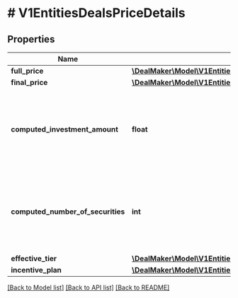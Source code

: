 # # V1EntitiesDealsPriceDetails

## Properties

Name | Type | Description | Notes
------------ | ------------- | ------------- | -------------
**full_price** | [**\DealMaker\Model\V1EntitiesMoneyEntity**](V1EntitiesMoneyEntity.md) |  | [optional]
**final_price** | [**\DealMaker\Model\V1EntitiesMoneyEntity**](V1EntitiesMoneyEntity.md) |  | [optional]
**computed_investment_amount** | **float** | The computed valid investment amount based on a given investment amount. | [optional]
**computed_number_of_securities** | **int** | The computed number of securities that can be purchased with a given investment amount. | [optional]
**effective_tier** | [**\DealMaker\Model\V1EntitiesDealsIncentivePlansIncentiveTier**](V1EntitiesDealsIncentivePlansIncentiveTier.md) |  | [optional]
**incentive_plan** | [**\DealMaker\Model\V1EntitiesDealsIncentivePlan**](V1EntitiesDealsIncentivePlan.md) |  | [optional]

[[Back to Model list]](../../README.md#models) [[Back to API list]](../../README.md#endpoints) [[Back to README]](../../README.md)
